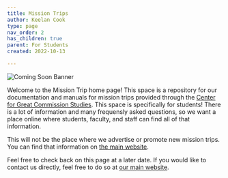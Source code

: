 ```yaml
---
title: Mission Trips
author: Keelan Cook
type: page
nav_order: 2
has_children: true
parent: For Students
created: 2022-10-13

---
```


![Coming Soon Banner](https://i.imgur.com/pxK8WAn.png)


Welcome to the Mission Trip home page! This space is a repository for our documentation and manuals for mission trips provided through the [Center for Great Commission Studies](https://thecgcs.org). This space is specifically for students! There is a lot of information and many frequensly asked questions, so we want a place online where students, faculty, and staff can find all of that information. 

This will not be the place where we advertise or promote new mission trips. You can find that information on [the main website](https://thecgcs.org/trips).

Feel free to check back on this page at a later date. If you would like to contact us directly, feel free to do so at [our main website](https://thecgcs.org/contact/).

